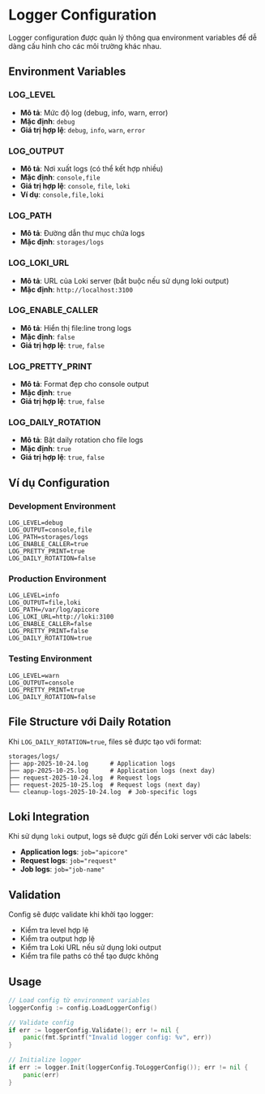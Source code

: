 # Logger Configuration

Logger configuration được quản lý thông qua environment variables để dễ dàng cấu hình cho các môi trường khác nhau.

## Environment Variables

### LOG_LEVEL

- **Mô tả**: Mức độ log (debug, info, warn, error)
- **Mặc định**: `debug`
- **Giá trị hợp lệ**: `debug`, `info`, `warn`, `error`

### LOG_OUTPUT

- **Mô tả**: Nơi xuất logs (có thể kết hợp nhiều)
- **Mặc định**: `console,file`
- **Giá trị hợp lệ**: `console`, `file`, `loki`
- **Ví dụ**: `console,file,loki`

### LOG_PATH

- **Mô tả**: Đường dẫn thư mục chứa logs
- **Mặc định**: `storages/logs`

### LOG_LOKI_URL

- **Mô tả**: URL của Loki server (bắt buộc nếu sử dụng loki output)
- **Mặc định**: `http://localhost:3100`

### LOG_ENABLE_CALLER

- **Mô tả**: Hiển thị file:line trong logs
- **Mặc định**: `false`
- **Giá trị hợp lệ**: `true`, `false`

### LOG_PRETTY_PRINT

- **Mô tả**: Format đẹp cho console output
- **Mặc định**: `true`
- **Giá trị hợp lệ**: `true`, `false`

### LOG_DAILY_ROTATION

- **Mô tả**: Bật daily rotation cho file logs
- **Mặc định**: `true`
- **Giá trị hợp lệ**: `true`, `false`

## Ví dụ Configuration

### Development Environment

```env
LOG_LEVEL=debug
LOG_OUTPUT=console,file
LOG_PATH=storages/logs
LOG_ENABLE_CALLER=true
LOG_PRETTY_PRINT=true
LOG_DAILY_ROTATION=false
```

### Production Environment

```env
LOG_LEVEL=info
LOG_OUTPUT=file,loki
LOG_PATH=/var/log/apicore
LOG_LOKI_URL=http://loki:3100
LOG_ENABLE_CALLER=false
LOG_PRETTY_PRINT=false
LOG_DAILY_ROTATION=true
```

### Testing Environment

```env
LOG_LEVEL=warn
LOG_OUTPUT=console
LOG_PRETTY_PRINT=true
LOG_DAILY_ROTATION=false
```

## File Structure với Daily Rotation

Khi `LOG_DAILY_ROTATION=true`, files sẽ được tạo với format:

```
storages/logs/
├── app-2025-10-24.log      # Application logs
├── app-2025-10-25.log      # Application logs (next day)
├── request-2025-10-24.log  # Request logs
├── request-2025-10-25.log  # Request logs (next day)
└── cleanup-logs-2025-10-24.log  # Job-specific logs
```

## Loki Integration

Khi sử dụng `loki` output, logs sẽ được gửi đến Loki server với các labels:

- **Application logs**: `job="apicore"`
- **Request logs**: `job="request"`
- **Job logs**: `job="job-name"`

## Validation

Config sẽ được validate khi khởi tạo logger:

- Kiểm tra level hợp lệ
- Kiểm tra output hợp lệ
- Kiểm tra Loki URL nếu sử dụng loki output
- Kiểm tra file paths có thể tạo được không

## Usage

```go
// Load config từ environment variables
loggerConfig := config.LoadLoggerConfig()

// Validate config
if err := loggerConfig.Validate(); err != nil {
    panic(fmt.Sprintf("Invalid logger config: %v", err))
}

// Initialize logger
if err := logger.Init(loggerConfig.ToLoggerConfig()); err != nil {
    panic(err)
}
```
